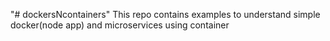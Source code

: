 "# dockersNcontainers" 
This repo contains examples to understand simple docker(node app) and microservices using container

